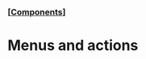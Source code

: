 ### [[Components](./translated-human-interface-guidelines-markdown/components.md)]  
  
# **Menus and actions**  

